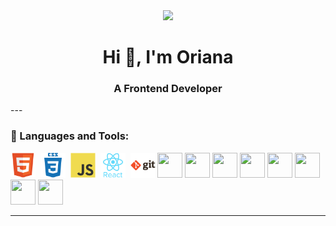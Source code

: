 <div id="header" align="center">
    <img src="https://img.freepik.com/vector-premium/codigo-programacion-fondo-codificacion-o-hacker-icono-codigo-programacion-hecho-codigo-binario_127544-815.jpg?w=900" width="200" />
    <h1 align="center">Hi 👋, I'm Oriana</h1>
    <h3 align="center">A Frontend Developer</h3>
</div>
---


<div align="left">
    <h3>🔨 Languages and Tools:</h3>
    <div style="align-item:center" >
        <img src="https://github.com/devicons/devicon/blob/master/icons/html5/html5-original.svg" title="HTML5" alt="HTML" width="40" height="40"/>&nbsp;
        <img src="https://github.com/devicons/devicon/blob/master/icons/css3/css3-plain-wordmark.svg"  title="CSS3" alt="CSS" width="40" height="40"/>&nbsp;
        <img src="https://github.com/devicons/devicon/blob/master/icons/javascript/javascript-original.svg" title="JavaScript" alt="JavaScript" width="40" height="40"/>&nbsp;
        <img src="https://github.com/devicons/devicon/blob/master/icons/react/react-original-wordmark.svg" title="React" alt="React" width="40" height="40"/>&nbsp
        <img src="https://github.com/devicons/devicon/blob/master/icons/git/git-original-wordmark.svg" title="Git" **alt="Git" width="40" height="40"/>
        <img src="https://cdn.jsdelivr.net/gh/devicons/devicon/icons/firebase/firebase-plain.svg" width="40" height="40" />
        <img src="https://cdn.jsdelivr.net/gh/devicons/devicon/icons/markdown/markdown-original.svg" width="40" height="40" />
        <img src="https://cdn.jsdelivr.net/gh/devicons/devicon/icons/nodejs/nodejs-original-wordmark.svg" width="40" height="40" />
        <img src="https://cdn.jsdelivr.net/gh/devicons/devicon/icons/npm/npm-original-wordmark.svg" width="40" height="40" />
        <img src="https://cdn.jsdelivr.net/gh/devicons/devicon/icons/figma/figma-original.svg"  width="40" height="40"/>
        <img src="https://cdn.jsdelivr.net/gh/devicons/devicon/icons/canva/canva-original.svg" width="40" height="40" />
        <img src="https://cdn.jsdelivr.net/gh/devicons/devicon/icons/trello/trello-plain-wordmark.svg"  width="40" height="40"/>
        <img src="https://cdn.jsdelivr.net/gh/devicons/devicon/icons/jest/jest-plain.svg" width="40" height="40"/>
      </div>
</div>

---

